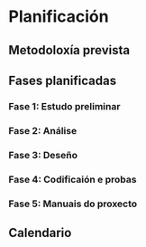 # Planificación

## Metodoloxía prevista

## Fases planificadas

### Fase 1: Estudo preliminar

### Fase 2: Análise

### Fase 3: Deseño

### Fase 4: Codificaión e probas

### Fase 5: Manuais do proxecto

## Calendario
